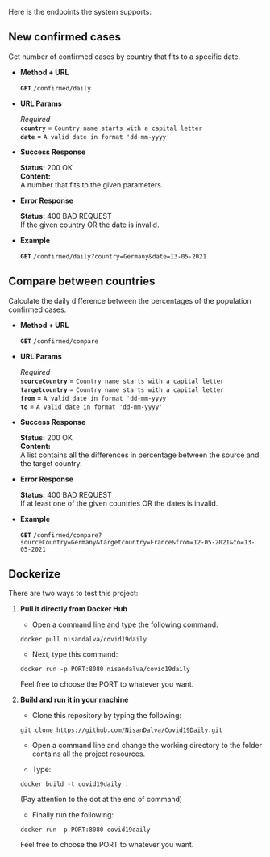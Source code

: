 Here is the endpoints the system supports:  

**New confirmed cases**
----
Get number of confirmed cases by country that fits to a specific date.

* **Method + URL**

   **```GET```** ```/confirmed/daily```

* **URL Params**

    *Required*  
    **```country```** = ```Country name starts with a capital letter```  
    **```date```** = ```A valid date in format 'dd-mm-yyyy'```

* **Success Response**

    **Status:** 200 OK  
    **Content:**  
    A number that fits to the given parameters.

* **Error Response**

    **Status:** 400 BAD REQUEST  
    If the given country OR the date is invalid.

* **Example**

    **```GET```** ```/confirmed/daily?country=Germany&date=13-05-2021```



**Compare between countries**
----
Calculate the daily difference between the percentages of the population confirmed cases.

* **Method + URL**

   **```GET```** ```/confirmed/compare```

* **URL Params**

    *Required*  
    **```sourceCountry```** = ```Country name starts with a capital letter```  
    **```targetcountry```** = ```Country name starts with a capital letter```  
    **```from```** = ```A valid date in format 'dd-mm-yyyy'```  
    **```to```** = ```A valid date in format 'dd-mm-yyyy'```

* **Success Response**

    **Status:** 200 OK  
    **Content:**  
    A list contains all the  differences in percentage between the source and the target country.

* **Error Response**

    **Status:** 400 BAD REQUEST  
    If at least one of the given countries OR the dates is invalid.

* **Example**

    **```GET```** ```/confirmed/compare?sourceCountry=Germany&targetcountry=France&from=12-05-2021&to=13-05-2021```



**Dockerize**
----
There are two ways to test this project:  
1. **Pull it directly from Docker Hub**  
    * Open a command line and type the following command:
    ```
    docker pull nisandalva/covid19daily
    ```
    * Next, type this command:
    ```
    docker run -p PORT:8080 nisandalva/covid19daily
    ```
    Feel free to choose the PORT to whatever you want.


2. **Build and run it in your machine**
    * Clone this repository by typing the following:
    ```
    git clone https://github.com/NisanDalva/Covid19Daily.git
    ```
    
    * Open a command line and change the working directory to the folder contains all the project resources.

    * Type:
    ```
    docker build -t covid19daily .
    ```
    (Pay attention to the dot at the end of command)
    
    * Finally run the following:
    ```
    docker run -p PORT:8080 covid19daily
    ```
    Feel free to choose the PORT to whatever you want.
